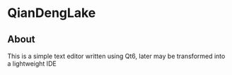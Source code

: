 # QianDengLake
## About
This is a simple text editor written using Qt6, later may be transformed into a lightweight IDE